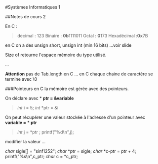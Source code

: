 #Systèmes Informatiques 1

##Notes de cours 2

En C : 
>decimal : 123
>Binaire : **0b**1111011
>Octal : **0**173
>Hexadécimal :**0x**7B

en C on a des unsign short, 
unsign int (min 16 bits)
...voir slide

Size of retourne l'espace mémoire du type utilisé.

...

**Attention** pas de Tab.length en C 
...
en C chaque chaine de caractère se termine avec \0


###Pointeurs 
en C la mémoire est gérée avec des pointeurs.

On déclare avec * **ptr = &variable**
>*int* i = 5;
>*int* *ptr = &i

On peut récupérer une valeur stockée à l'adresse d'un pointeur avec **variable =** * **ptr**
>*int* j = *ptr ;
>printf("%d\n",j);

modifier la valeur 
 ...

*char* sigle[] = "sinf1252";
*char* *ptr = sigle;
*char* *c-ptr = ptr + 4;
printf("%s\n",c_ptr;
*char* c = *c_ptr;



